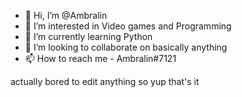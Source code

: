 - 👋 Hi, I’m @Ambralin
- 👀 I’m interested in Video games and Programming
- 🌱 I’m currently learning Python
- 💞️ I’m looking to collaborate on basically anything
- 📫 How to reach me - Ambralin#7121

actually bored to edit anything so yup that's it

<!---
Ambralin/Ambralin is a ✨ special ✨ repository because its `README.md` (this file) appears on your GitHub profile.
You can click the Preview link to take a look at your changes.
--->
